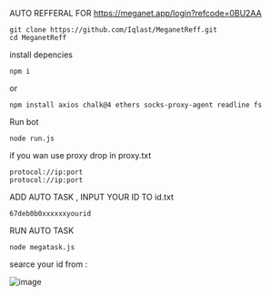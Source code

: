 AUTO REFFERAL FOR https://meganet.app/login?refcode=0BU2AA

    git clone https://github.com/Iqlast/MeganetReff.git
    cd MeganetReff

install depencies

    npm i
or

    npm install axios chalk@4 ethers socks-proxy-agent readline fs

Run bot 

    node run.js

if you wan use proxy drop in proxy.txt 

    protocol://ip:port
    protocol://ip:port
ADD AUTO TASK , INPUT YOUR ID TO id.txt

    67deb0b0xxxxxxyourid

RUN AUTO TASK 

    node megatask.js

searce your id from :

![image](https://github.com/user-attachments/assets/9873ce0c-4a84-4cde-be4c-e97d8b593d99)





